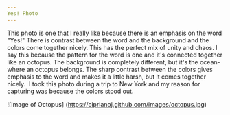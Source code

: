 ```yaml
---
Yes! Photo
---
```


This photo is one that I really like because there is an emphasis on the word "Yes!" There is contrast between the word and the background and the colors come together nicely. This has the perfect mix of unity and chaos. I say this because the pattern for the word is one and it's connected together like an octopus. The background is completely different, but it's the ocean- where an octopus belongs. The sharp contrast between the colors gives emphasis to the word and makes it a little harsh, but it comes together nicely. 
I took this photo during a trip to New York and my reason for capturing was because the colors stood out. 

![Image of Octopus]
(https://ciprianoj.github.com/images/octopus.jpg)
